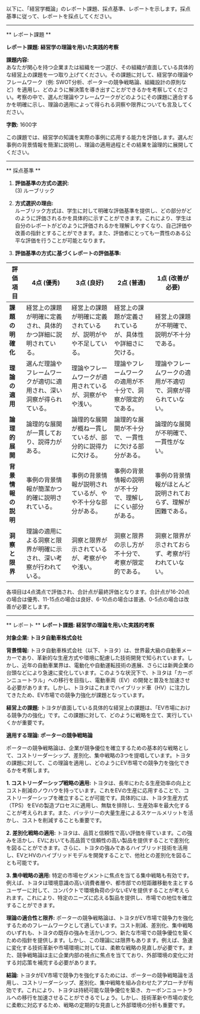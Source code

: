 以下に、「経営学概論」のレポート課題、採点基準、レポートを示します。採点基準に従って、レポートを採点してください。

---------------------------------------
** レポート課題 **

**レポート課題: 経営学の理論を用いた実践的考察**

**課題内容:**  
あなたが関心を持つ企業または組織を一つ選び、その組織が直面している具体的な経営上の課題を一つ取り上げてください。その課題に対して、経営学の理論やフレームワーク（例: SWOT分析、ポーターの競争戦略論、組織設計の原則など）を適用し、どのように解決策を導き出すことができるかを考察してください。考察の中で、選んだ理論やフレームワークがどのようにその課題に適合するかを明確に示し、理論の適用によって得られる洞察や限界についても言及してください。

**字数:** 1600字

この課題では、経営学の知識を実際の事例に応用する能力を評価します。選んだ事例の背景情報を簡潔に説明し、理論の適用過程とその結果を論理的に展開してください。

---------------------------------------
** 採点基準 **

1. **評価基準の方式の選択:**  
(3) ルーブリック

2. **方式選択の理由:**  
ルーブリック方式は、学生に対して明確な評価基準を提供し、どの部分がどのように評価されるかを具体的に示すことができます。これにより、学生は自分のレポートがどのように評価されるかを理解しやすくなり、自己評価や改善の指針とすることができます。また、評価者にとっても一貫性のある公平な評価を行うことが可能となります。

3. **評価基準の方式に基づくレポートの評価基準:**

| 評価項目           | 4点 (優秀)                                                                 | 3点 (良好)                                                                 | 2点 (普通)                                                                 | 1点 (改善が必要)                                                           |
|--------------------|-----------------------------------------------------------------------------|-----------------------------------------------------------------------------|-----------------------------------------------------------------------------|-----------------------------------------------------------------------------|
| **課題の明確化**   | 経営上の課題が明確に定義され、具体的かつ詳細に説明されている。             | 経営上の課題が明確に定義されているが、説明がやや不足している。             | 経営上の課題が定義されているが、具体性や詳細さに欠ける。                 | 経営上の課題が不明確で、説明が不十分である。                               |
| **理論の適用**     | 選んだ理論やフレームワークが適切に適用され、深い洞察が得られている。       | 理論やフレームワークが適用されているが、洞察がやや浅い。                   | 理論やフレームワークの適用が不十分で、洞察が限定的である。               | 理論やフレームワークの適用が不適切で、洞察が得られていない。               |
| **論理的展開**     | 論理的な展開が一貫しており、説得力がある。                                 | 論理的な展開が概ね一貫しているが、部分的に説得力に欠ける。                 | 論理的な展開が不十分で、一貫性に欠ける部分がある。                       | 論理的な展開が不明確で、一貫性がない。                                     |
| **背景情報の説明** | 事例の背景情報が簡潔かつ的確に説明されている。                             | 事例の背景情報が説明されているが、やや不十分な部分がある。                 | 事例の背景情報の説明が不十分で、理解しにくい部分がある。                 | 事例の背景情報がほとんど説明されておらず、理解が困難である。               |
| **洞察と限界**     | 理論の適用による洞察と限界が明確に示され、深い考察が行われている。         | 洞察と限界が示されているが、考察がやや浅い。                               | 洞察と限界の示し方が不十分で、考察が限定的である。                       | 洞察と限界が示されておらず、考察が行われていない。                         |

各項目は4点満点で評価され、合計点が最終評価となります。合計点が16-20点の場合は優秀、11-15点の場合は良好、6-10点の場合は普通、0-5点の場合は改善が必要とします。

---------------------------------------
** レポート **
**レポート課題: 経営学の理論を用いた実践的考察**

**対象企業: トヨタ自動車株式会社**

**背景情報:**
トヨタ自動車株式会社（以下、トヨタ）は、世界最大級の自動車メーカーであり、革新的な生産方式や環境に配慮した技術開発で知られています。しかし、近年の自動車業界は、電動化や自動運転技術の進展、さらには新興企業の台頭などにより急速に変化しています。このような状況下で、トヨタは「カーボンニュートラル」への移行を目指し、電動車両（EV）の開発と普及を加速させる必要があります。しかし、トヨタはこれまでハイブリッド車（HV）に注力してきたため、EV市場での競争力強化が課題となっています。

**経営上の課題:**
トヨタが直面している具体的な経営上の課題は、「EV市場における競争力の強化」です。この課題に対して、どのように戦略を立て、実行していくかが重要です。

**適用する理論: ポーターの競争戦略論**

ポーターの競争戦略論は、企業が競争優位を確立するための基本的な戦略として、コストリーダーシップ、差別化、集中戦略の3つを提唱しています。トヨタの課題に対して、この理論を適用し、どのようにEV市場での競争力を強化できるかを考察します。

**1. コストリーダーシップ戦略の適用:**
トヨタは、長年にわたる生産効率の向上とコスト削減のノウハウを持っています。これをEVの生産に応用することで、コストリーダーシップを確立することが可能です。具体的には、トヨタ生産方式（TPS）をEVの製造プロセスに適用し、無駄を排除し、生産効率を最大化することが考えられます。また、バッテリーの大量生産によるスケールメリットを活かし、コストを削減することも重要です。

**2. 差別化戦略の適用:**
トヨタは、品質と信頼性で高い評価を得ています。この強みを活かし、EVにおいても高品質で信頼性の高い製品を提供することで差別化を図ることができます。さらに、トヨタの強みであるハイブリッド技術を活用し、EVとHVのハイブリッドモデルを開発することで、他社との差別化を図ることも可能です。

**3. 集中戦略の適用:**
特定の市場セグメントに焦点を当てる集中戦略も有効です。例えば、トヨタは環境意識の高い消費者層や、都市部での短距離移動を主とするユーザーに対して、コンパクトで環境負荷の少ないEVを提供することが考えられます。これにより、特定のニーズに応える製品を提供し、市場での地位を確立することができます。

**理論の適合性と限界:**
ポーターの競争戦略論は、トヨタがEV市場で競争力を強化するためのフレームワークとして適しています。コスト削減、差別化、集中戦略のいずれも、トヨタの既存の強みを活かしつつ、新たな市場での競争優位を築くための指針を提供します。しかし、この理論には限界もあります。例えば、急速に変化する技術革新や市場環境に対しては、柔軟な戦略の見直しが必要です。また、競争戦略論は主に企業内部の視点に焦点を当てており、外部環境の変化に対する対応策を補完する必要があります。

**結論:**
トヨタがEV市場で競争力を強化するためには、ポーターの競争戦略論を活用し、コストリーダーシップ、差別化、集中戦略を組み合わせたアプローチが有効です。これにより、トヨタは持続可能な競争優位を築き、カーボンニュートラルへの移行を加速させることができるでしょう。しかし、技術革新や市場の変化に柔軟に対応するため、戦略の定期的な見直しと外部環境の分析も重要です。

